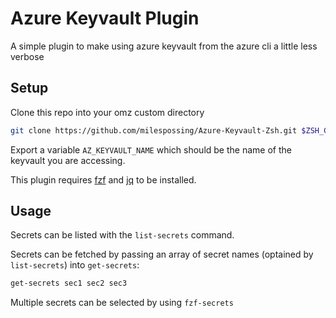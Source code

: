 # Azure Keyvault Plugin

A simple plugin to make using azure keyvault from the azure cli a little less verbose

## Setup

Clone this repo into your omz custom directory

```bash
git clone https://github.com/milespossing/Azure-Keyvault-Zsh.git $ZSH_CUSTOM/plugins/az-keyvault
```

Export a variable `AZ_KEYVAULT_NAME` which should be the name of the keyvault you are
accessing.

This plugin requires [fzf](https://github.com/junegunn/fzf) and [jq](https://github.com/stedolan/jq)
to be installed.

## Usage

Secrets can be listed with the `list-secrets` command.

Secrets can be fetched by passing an array of secret names (optained by `list-secrets`) into `get-secrets`:

```bash
get-secrets sec1 sec2 sec3
```

Multiple secrets can be selected by using `fzf-secrets`

